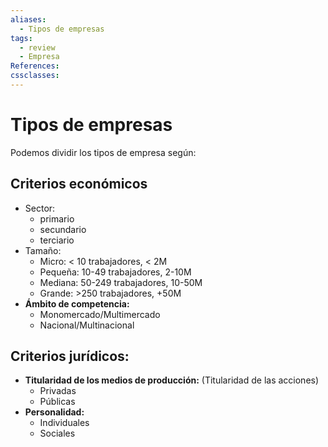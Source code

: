 ```yaml
---
aliases:
  - Tipos de empresas
tags:
  - review
  - Empresa
References: 
cssclasses:
---
```

# Tipos de empresas
Podemos dividir los tipos de empresa según: 
## Criterios económicos
+ Sector:
	+ primario
	+ secundario
	+ terciario 
+ Tamaño: 
	+ Micro: < 10 trabajadores, < 2M
	+ Pequeña: 10-49 trabajadores, 2-10M
	+ Mediana: 50-249 trabajadores, 10-50M
	+ Grande: >250 trabajadores, +50M
+ **Ámbito de competencia:** 
	+ Monomercado/Multimercado
	+ Nacional/Multinacional

## Criterios jurídicos: 
+ **Titularidad de los medios de producción:** (Titularidad de las acciones)
	+ Privadas
	+ Públicas
+ **Personalidad:** 
	+ Individuales
	+ Sociales
